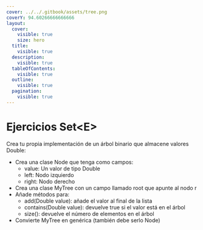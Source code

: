 ```yaml
---
cover: ../../.gitbook/assets/tree.png
coverY: 94.60266666666666
layout:
  cover:
    visible: true
    size: hero
  title:
    visible: true
  description:
    visible: true
  tableOfContents:
    visible: true
  outline:
    visible: true
  pagination:
    visible: true
---
```


# Ejercicios Set\<E>

Crea tu propia implementación de un árbol binario que almacene valores Double:

* Crea una clase Node que tenga como campos:
  * value: Un valor de tipo Double
  * left: Nodo izquierdo
  * right: Nodo derecho
* Crea una clase MyTree con un campo llamado root que apunte al nodo r
* Añade métodos para:
  * add(Double value): añade el valor al final de la lista
  * contains(Double value): devuelve true si el valor está en el árbol
  * size(): devuelve el número de elementos en el árbol
* Convierte MyTree en genérica (también debe serlo Node)

